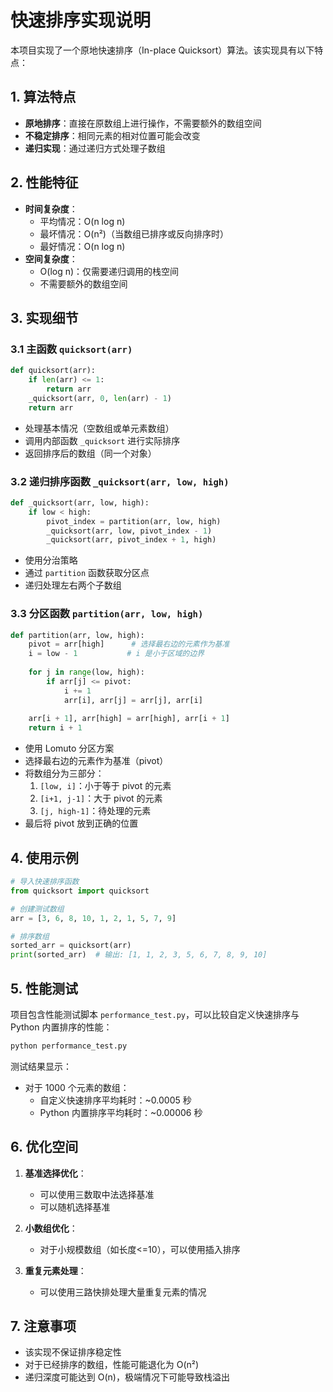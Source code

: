 # 快速排序实现说明

本项目实现了一个原地快速排序（In-place Quicksort）算法。该实现具有以下特点：

## 1. 算法特点

- **原地排序**：直接在原数组上进行操作，不需要额外的数组空间
- **不稳定排序**：相同元素的相对位置可能会改变
- **递归实现**：通过递归方式处理子数组

## 2. 性能特征

- **时间复杂度**：
  - 平均情况：O(n log n)
  - 最坏情况：O(n²)（当数组已排序或反向排序时）
  - 最好情况：O(n log n)
- **空间复杂度**：
  - O(log n)：仅需要递归调用的栈空间
  - 不需要额外的数组空间

## 3. 实现细节

### 3.1 主函数 `quicksort(arr)`

```python
def quicksort(arr):
    if len(arr) <= 1:
        return arr
    _quicksort(arr, 0, len(arr) - 1)
    return arr
```

- 处理基本情况（空数组或单元素数组）
- 调用内部函数 `_quicksort` 进行实际排序
- 返回排序后的数组（同一个对象）

### 3.2 递归排序函数 `_quicksort(arr, low, high)`

```python
def _quicksort(arr, low, high):
    if low < high:
        pivot_index = partition(arr, low, high)
        _quicksort(arr, low, pivot_index - 1)
        _quicksort(arr, pivot_index + 1, high)
```

- 使用分治策略
- 通过 `partition` 函数获取分区点
- 递归处理左右两个子数组

### 3.3 分区函数 `partition(arr, low, high)`

```python
def partition(arr, low, high):
    pivot = arr[high]      # 选择最右边的元素作为基准
    i = low - 1           # i 是小于区域的边界
    
    for j in range(low, high):
        if arr[j] <= pivot:
            i += 1
            arr[i], arr[j] = arr[j], arr[i]
    
    arr[i + 1], arr[high] = arr[high], arr[i + 1]
    return i + 1
```

- 使用 Lomuto 分区方案
- 选择最右边的元素作为基准（pivot）
- 将数组分为三部分：
  1. `[low, i]`：小于等于 pivot 的元素
  2. `[i+1, j-1]`：大于 pivot 的元素
  3. `[j, high-1]`：待处理的元素
- 最后将 pivot 放到正确的位置

## 4. 使用示例

```python
# 导入快速排序函数
from quicksort import quicksort

# 创建测试数组
arr = [3, 6, 8, 10, 1, 2, 1, 5, 7, 9]

# 排序数组
sorted_arr = quicksort(arr)
print(sorted_arr)  # 输出: [1, 1, 2, 3, 5, 6, 7, 8, 9, 10]
```

## 5. 性能测试

项目包含性能测试脚本 `performance_test.py`，可以比较自定义快速排序与 Python 内置排序的性能：

```python
python performance_test.py
```

测试结果显示：
- 对于 1000 个元素的数组：
  - 自定义快速排序平均耗时：~0.0005 秒
  - Python 内置排序平均耗时：~0.00006 秒

## 6. 优化空间

1. **基准选择优化**：
   - 可以使用三数取中法选择基准
   - 可以随机选择基准

2. **小数组优化**：
   - 对于小规模数组（如长度<=10），可以使用插入排序

3. **重复元素处理**：
   - 可以使用三路快排处理大量重复元素的情况

## 7. 注意事项

- 该实现不保证排序稳定性
- 对于已经排序的数组，性能可能退化为 O(n²)
- 递归深度可能达到 O(n)，极端情况下可能导致栈溢出